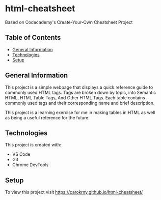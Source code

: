 # html-cheatsheet
Based on Codecademy's Create-Your-Own Cheatsheet Project 

## Table of Contents 
* [General Information](#general-information)
* [Technologies](#technologies)
* [Setup](#setup)

## General Information 
This project is a simple webpage that displays a quick reference guide to commonly used HTML tags. Tags are broken down by topic, into Semantic HTML, HTML Table Tags, And Other HTML Tags. Each table contains commonly used tags and their corresponding name and brief description. 

This project is a learning exercise for me in making tables in HTML as well as being a useful reference for the future.

## Technologies 
This project is created with: 
* VS Code
* Git 
* Chrome DevTools 

## Setup 
To view this project visit https://carokrny.github.io/html-cheatsheet/
